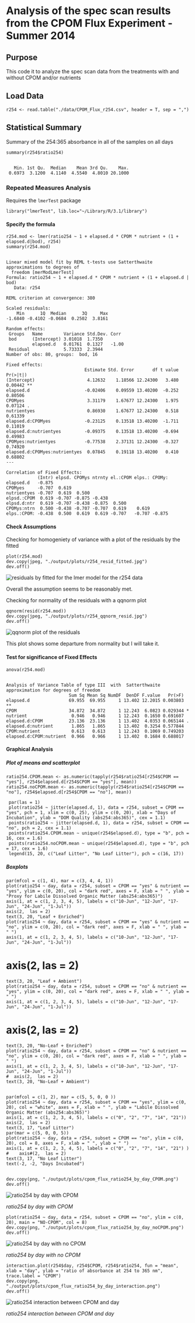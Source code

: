 # Analysis of the spec scan results from the CPOM Flux Experiment - Summer 2014

## Purpose

This code it to analyze the spec scan data from the treatments with and without CPOM and/or nutrients

## Load Data

    r254 <- read.table("./data/CPOM_Flux_r254.csv", header = T, sep = ",")

## Statistical Summary

Summary of the 254:365 absorbance in all of the samples on all days

    summary(r254$ratio254)

~~~~

   Min. 1st Qu.  Median    Mean 3rd Qu.    Max. 
 0.6973  3.1200  4.1140  4.5540  4.8010 20.1000 

~~~~

### Repeated Measures Analysis
  
Requires the `lmerTest` package

    library("lmerTest", lib.loc="~/Library/R/3.1/library")

#### Specify the formula

    r254.mod <- lmer(ratio254 ~ 1 + elapsed.d * CPOM * nutrient + (1 + elapsed.d|bod), r254)
    summary(r254.mod)

~~~~
  
Linear mixed model fit by REML t-tests use Satterthwaite approximations to degrees of
  freedom [merModLmerTest]
Formula: ratio254 ~ 1 + elapsed.d * CPOM * nutrient + (1 + elapsed.d |      bod)
   Data: r254

REML criterion at convergence: 380

Scaled residuals: 
    Min      1Q  Median      3Q     Max 
-1.6840 -0.4102 -0.0684  0.2502  3.8161 

Random effects:
 Groups   Name        Variance Std.Dev. Corr 
 bod      (Intercept) 3.01018  1.7350        
          elapsed.d   0.01761  0.1327   -1.00
 Residual             5.73333  2.3944        
Number of obs: 80, groups:  bod, 16

Fixed effects:
                              Estimate Std. Error       df t value Pr(>|t|)   
(Intercept)                    4.12632    1.18566 12.24300   3.480  0.00442 **
elapsed.d                     -0.02406    0.09559 13.40200  -0.252  0.80506   
CPOMyes                        3.31179    1.67677 12.24300   1.975  0.07124 . 
nutrientyes                    0.86930    1.67677 12.24300   0.518  0.61339   
elapsed.d:CPOMyes             -0.23125    0.13518 13.40200  -1.711  0.11019   
elapsed.d:nutrientyes         -0.09375    0.13518 13.40200  -0.694  0.49983   
CPOMyes:nutrientyes           -0.77538    2.37131 12.24300  -0.327  0.74920   
elapsed.d:CPOMyes:nutrientyes  0.07845    0.19118 13.40200   0.410  0.68802   
---

Correlation of Fixed Effects:
            (Intr) elpsd. CPOMys ntrnty el.:CPOM elps.: CPOMy:
elapsed.d   -0.875                                            
CPOMyes     -0.707  0.619                                     
nutrientyes -0.707  0.619  0.500                              
elpsd.:CPOM  0.619 -0.707 -0.875 -0.438                       
elpsd.d:ntr  0.619 -0.707 -0.438 -0.875  0.500                
CPOMys:ntrn  0.500 -0.438 -0.707 -0.707  0.619    0.619       
elps.:CPOM: -0.438  0.500  0.619  0.619 -0.707   -0.707 -0.875

~~~~
  
#### Check Assumptions
  
Checking for homogeniety of variance with a plot of the residuals by the fitted

    plot(r254.mod)
    dev.copy(jpeg, "./output/plots/r254_resid_fitted.jpg")
    dev.off()

![residuals by fitted for the lmer model for the r254 data](../output/plots/r254_resid_fitted.jpg)

Overall the assumption seems to be reasonably met.

Checking for normality of the residuals with a qqnorm plot 

    qqnorm(resid(r254.mod))
    dev.copy(jpeg, "./output/plots/r254_qqnorm_resid.jpg")
    dev.off()

![qqnorm plot of the residuals](../output/plots/r254_qqnorm_resid.jpg)

This plot shows some departure from normality but I will take it.

#### Test for significance of Fixed Effects
  
    anova(r254.mod)

~~~~
  
Analysis of Variance Table of type III  with  Satterthwaite 
approximation for degrees of freedom
                        Sum Sq Mean Sq NumDF  DenDF F.value   Pr(>F)   
elapsed.d               69.955  69.955     1 13.402 12.2015 0.003803 **
CPOM                    34.872  34.872     1 12.243  6.0823 0.029344 * 
nutrient                 0.946   0.946     1 12.243  0.1650 0.691607   
elapsed.d:CPOM          23.136  23.136     1 13.402  4.0353 0.065144 . 
elapsed.d:nutrient       1.865   1.865     1 13.402  0.3254 0.577844   
CPOM:nutrient            0.613   0.613     1 12.243  0.1069 0.749203   
elapsed.d:CPOM:nutrient  0.966   0.966     1 13.402  0.1684 0.688017   

~~~~

#### Graphical Analysis

##### Plot of means and scatterplot

    ratio254.CPOM.mean <- as.numeric(tapply(r254$ratio254[r254$CPOM == "yes"], r254$elapsed.d[r254$CPOM == "yes"], mean))  
    ratio254.noCPOM.mean <- as.numeric(tapply(r254$ratio254[r254$CPOM == "no"], r254$elapsed.d[r254$CPOM == "no"], mean)) 

     par(las = 1) 
     plot(ratio254 ~ jitter(elapsed.d, 1), data = r254, subset = CPOM == "yes", pch = 1, xlim = c(0, 25), ylim = c(0, 20), xlab = "Days of Incubation", ylab = "DOM Quality (abs254:abs365)", cex = 1.1)
     points(ratio254 ~ jitter(elapsed.d, 1), data = r254, subset = CPOM == "no", pch = 2, cex = 1.1)
     points(ratio254.CPOM.mean ~ unique(r254$elapsed.d), type = "b", pch = 16, cex = 1.6)
     points(ratio254.noCPOM.mean ~ unique(r254$elapsed.d), type = "b", pch = 17, cex = 1.6)
     legend(15, 20, c("Leaf Litter", "No Leaf Litter"), pch = c(16, 17))

##### Boxplots  
  
    par(mfcol = c(1, 4), mar = c(3, 4, 4, 1))
    plot(ratio254 ~ day, data = r254, subset = CPOM == "yes" & nutrient == "yes", ylim = c(0, 20), col = "dark red", axes = F, xlab = " ", ylab = "Proxy for Labile Dissolved Organic Matter (abs254:abs365)")
    axis(1, at = c(1, 2, 3, 4, 5), labels = c("10-Jun", "12-Jun", "17-Jun", "24-Jun", "1-Jul"))
    axis(2,  las = 2)
    text(3, 20, "Leaf + Enriched")
    plot(ratio254 ~ day, data = r254, subset = CPOM == "yes" & nutrient == "no", ylim = c(0, 20), col = "dark red", axes = F, xlab = " ", ylab = " ")
    axis(1, at = c(1, 2, 3, 4, 5), labels = c("10-Jun", "12-Jun", "17-Jun", "24-Jun", "1-Jul"))
#    axis(2,  las = 2)
    text(3, 20, "Leaf + Ambient")
    plot(ratio254 ~ day, data = r254, subset = CPOM == "no" & nutrient == "yes", ylim = c(0, 20), col = "dark red", axes = F, xlab = " ", ylab = " ")
    axis(1, at = c(1, 2, 3, 4, 5), labels = c("10-Jun", "12-Jun", "17-Jun", "24-Jun", "1-Jul"))
  #   axis(2,  las = 2)
    text(3, 20, "No-Leaf + Enriched")
    plot(ratio254 ~ day, data = r254, subset = CPOM == "no" & nutrient == "no", ylim = c(0, 20), col = "dark red", axes = F, xlab = " ", ylab = " ")
    axis(1, at = c(1, 2, 3, 4, 5), labels = c("10-Jun", "12-Jun", "17-Jun", "24-Jun", "1-Jul"))
    #  axis(2,  las = 2)
    text(3, 20, "No-Leaf + Ambient")


    par(mfcol = c(1, 2), mar = c(5, 5, 0, 0 ))
    plot(ratio254 ~ day, data = r254, subset = CPOM == "yes", ylim = c(0, 20), col = "white", axes = F, xlab = " ", ylab = "Labile Dissolved Organic Matter (abs254:abs365)")
    axis(1, at = c(1, 2, 3, 4, 5), labels = c("0", "2", "7", "14", "21"))
    axis(2,  las = 2)
    text(3, 17, "Leaf Litter")
    par(mar = c(5, 0, 0, 5))
    plot(ratio254 ~ day, data = r254, subset = CPOM == "no", ylim = c(0, 20), col = 8, axes = F, xlab = " ", ylab = " ")
    axis(1, at = c(1, 2, 3, 4, 5), labels = c("0", "2", "7", "14", "21") )
    #    axis#(2,  las = 2)
    text(3, 17, "No Leaf Litter")
    text(-2, -2, "Days Incubated")
    

    dev.copy(png, "./output/plots/cpom_flux_ratio254_by_day_CPOM.png")
    dev.off()

![ratio254 by day with CPOM](../output/plots/cpom_flux_ratio254_by_day_CPOM.png)

_ratio254 by day with CPOM_

    plot(ratio254 ~ day, data = r254, subset = CPOM == "no", ylim = c(0, 20), main = "NO-CPOM", col = 8)
    dev.copy(png, "./output/plots/cpom_flux_ratio254_by_day_noCPOM.png")
    dev.off()

![ratio254 by day with no CPOM](../output/plots/cpom_flux_ratio254_by_day_noCPOM.png)

_ratio254 by day with no CPOM_
    
    interaction.plot(r254$day, r254$CPOM, r254$ratio254, fun = "mean", xlab = "day", ylab = "ratio of absorbance at 254 to 365 nm", trace.label = "CPOM")
    dev.copy(png, "./output/plots/cpom_flux_ratio254_by_day_interaction.png")
    dev.off()

![ratio254 interaction between CPOM and day](../output/plots/cpom_flux_ratio254_by_day_interaction.png)

_ratio254 interaction between CPOM and day_


